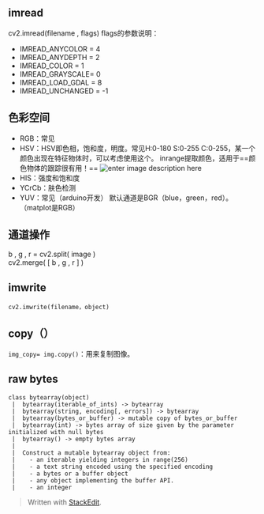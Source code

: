 ## imread
cv2.imread(filename , flags)
flags的参数说明：
- IMREAD_ANYCOLOR = 4
- IMREAD_ANYDEPTH = 2
- IMREAD_COLOR = 1
- IMREAD_GRAYSCALE= 0
- IMREAD_LOAD_GDAL = 8
- IMREAD_UNCHANGED = -1
## 色彩空间
- RGB：常见
- HSV：HSV即色相，饱和度，明度。常见H:0-180 S:0-255 C:0-255，某一个颜色出现在特征物体时，可以考虑使用这个。
inrange提取颜色，适用于==颜色物体的跟踪很有用！==
![enter image description here](https://img-blog.csdn.net/20160526140204634?watermark/2/text/aHR0cDovL2Jsb2cuY3Nkbi5uZXQv/font/5a6L5L2T/fontsize/400/fill/I0JBQkFCMA==/dissolve/70/gravity/Center)
- HIS：强度和饱和度
- YCrCb：肤色检测
- YUV：常见（arduino开发）
默认通道是BGR（blue，green，red）。
（matplot是RGB）
## 通道操作
b , g , r  = cv2.split( image )  
cv2.merge( [ b , g , r ] )
## imwrite
`cv2.imwrite(filename，object)`
## copy（）
`img_copy= img.copy()`：用来复制图像。
## raw bytes
```
class bytearray(object)
 |  bytearray(iterable_of_ints) -> bytearray
 |  bytearray(string, encoding[, errors]) -> bytearray
 |  bytearray(bytes_or_buffer) -> mutable copy of bytes_or_buffer
 |  bytearray(int) -> bytes array of size given by the parameter initialized with null bytes
 |  bytearray() -> empty bytes array
 |  
 |  Construct a mutable bytearray object from:
 |    - an iterable yielding integers in range(256)
 |    - a text string encoded using the specified encoding
 |    - a bytes or a buffer object
 |    - any object implementing the buffer API.
 |    - an integer
```
> Written with [StackEdit](https://stackedit.io/).
<!--stackedit_data:
eyJoaXN0b3J5IjpbMTMwMzgzMzgzMV19
-->